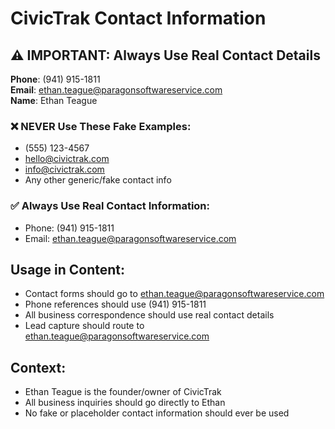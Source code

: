 # CivicTrak Contact Information

## ⚠️ IMPORTANT: Always Use Real Contact Details

**Phone**: (941) 915-1811  
**Email**: ethan.teague@paragonsoftwareservice.com  
**Name**: Ethan Teague  

### ❌ NEVER Use These Fake Examples:
- (555) 123-4567
- hello@civictrak.com
- info@civictrak.com
- Any other generic/fake contact info

### ✅ Always Use Real Contact Information:
- Phone: (941) 915-1811
- Email: ethan.teague@paragonsoftwareservice.com

## Usage in Content:
- Contact forms should go to ethan.teague@paragonsoftwareservice.com
- Phone references should use (941) 915-1811
- All business correspondence should use real contact details
- Lead capture should route to ethan.teague@paragonsoftwareservice.com

## Context:
- Ethan Teague is the founder/owner of CivicTrak
- All business inquiries should go directly to Ethan
- No fake or placeholder contact information should ever be used